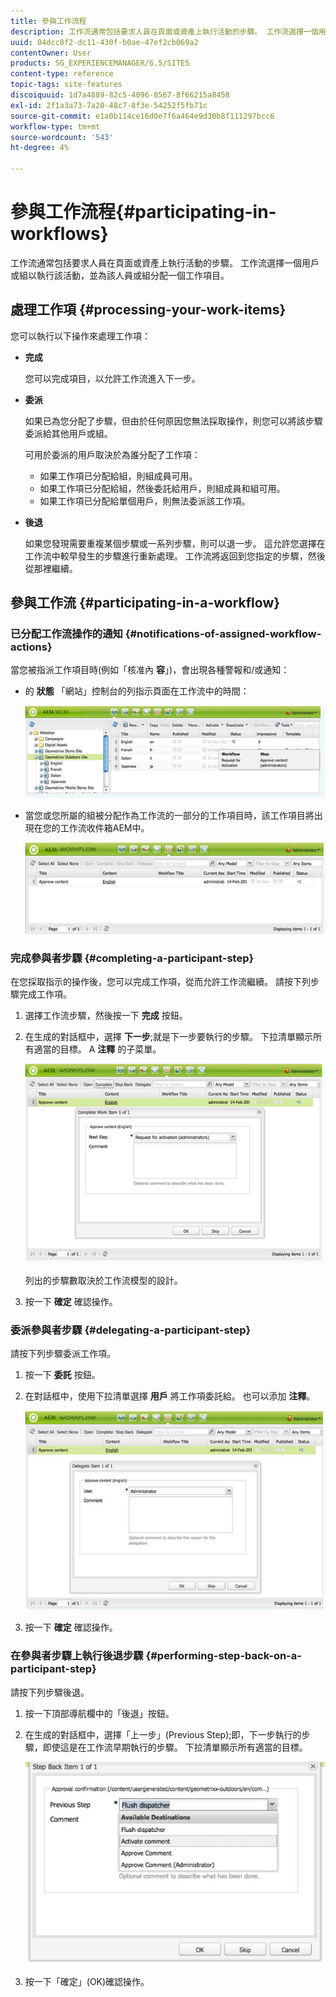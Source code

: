 ```yaml
---
title: 參與工作流程
description: 工作流通常包括要求人員在頁面或資產上執行活動的步驟。 工作流選擇一個用戶或組以執行該活動，並為該人員或組分配一個工作項目。
uuid: 04dcc8f2-dc11-430f-b0ae-47ef2cb069a2
contentOwner: User
products: SG_EXPERIENCEMANAGER/6.5/SITES
content-type: reference
topic-tags: site-features
discoiquuid: 1d7a4889-82c5-4096-8567-8f66215a8458
exl-id: 2f1a3a73-7a20-48c7-8f3e-54252f5fb71c
source-git-commit: e1a0b114ce16d0e7f6a464e9d30b8f111297bcc6
workflow-type: tm+mt
source-wordcount: '543'
ht-degree: 4%

---
```


# 參與工作流程{#participating-in-workflows}

工作流通常包括要求人員在頁面或資產上執行活動的步驟。 工作流選擇一個用戶或組以執行該活動，並為該人員或組分配一個工作項目。

## 處理工作項 {#processing-your-work-items}

您可以執行以下操作來處理工作項：

* **完成**

   您可以完成項目，以允許工作流進入下一步。

* **委派**

   如果已為您分配了步驟，但由於任何原因您無法採取操作，則您可以將該步驟委派給其他用戶或組。

   可用於委派的用戶取決於為誰分配了工作項：

   * 如果工作項已分配給組，則組成員可用。
   * 如果工作項已分配給組，然後委託給用戶，則組成員和組可用。
   * 如果工作項已分配給單個用戶，則無法委派該工作項。

* **後退**

   如果您發現需要重複某個步驟或一系列步驟，則可以退一步。 這允許您選擇在工作流中較早發生的步驟進行重新處理。 工作流將返回到您指定的步驟，然後從那裡繼續。

## 參與工作流 {#participating-in-a-workflow}

### 已分配工作流操作的通知 {#notifications-of-assigned-workflow-actions}

當您被指派工作項目時(例如「核准內 **容**」)，會出現各種警報和/或通知：

* 的 **狀態** 「網站」控制台的列指示頁面在工作流中的時間：

   ![工作流狀態1](assets/workflowstatus-1.png)

* 當您或您所屬的組被分配作為工作流的一部分的工作項目時，該工作項目將出現在您的工作流收件箱AEM中。

   ![工作流收件箱](assets/workflowinbox.png)

### 完成參與者步驟 {#completing-a-participant-step}

在您採取指示的操作後，您可以完成工作項，從而允許工作流繼續。 請按下列步驟完成工作項。

1. 選擇工作流步驟，然後按一下 **完成** 按鈕。
1. 在生成的對話框中，選擇 **下一步**;就是下一步要執行的步驟。 下拉清單顯示所有適當的目標。 A **注釋** 的子菜單。

   ![工作流完成](assets/workflowcomplete.png)

   列出的步驟數取決於工作流模型的設計。

1. 按一下 **確定** 確認操作。

### 委派參與者步驟 {#delegating-a-participant-step}

請按下列步驟委派工作項。

1. 按一下 **委託** 按鈕。
1. 在對話框中，使用下拉清單選擇 **用戶** 將工作項委託給。 也可以添加 **注釋**。

   ![工作流委託](assets/workflowdelegate.png)

1. 按一下 **確定** 確認操作。

### 在參與者步驟上執行後退步驟 {#performing-step-back-on-a-participant-step}

請按下列步驟後退。

1. 按一下頂部導航欄中的「後退」按鈕。
1. 在生成的對話框中，選擇「上一步」(Previous Step);即，下一步執行的步驟，即使這是在工作流早期執行的步驟。 下拉清單顯示所有適當的目標。

   ![screen_shot_2018-08-10at155325](assets/screen_shot_2018-08-10at155325.jpg)

1. 按一下「確定」(OK)確認操作。
